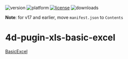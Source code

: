 ![version](https://img.shields.io/badge/version-18%2B-EB8E5F)
![platform](https://img.shields.io/static/v1?label=platform&message=mac-intel%20|%20mac-arm%20|%20win-64&color=blue)
[![license](https://img.shields.io/github/license/miyako/4d-plugin-xls-basic-excel)](LICENSE)
![downloads](https://img.shields.io/github/downloads/miyako/4d-plugin-xls-basic-excel/total)

**Note**: for v17 and earlier, move `manifest.json` to `Contents`

4d-pugin-xls-basic-excel
===================

[BasicExcel](http://www.codeproject.com/Articles/13852/BasicExcel-A-Class-to-Read-and-Write-to-Microsoft)
